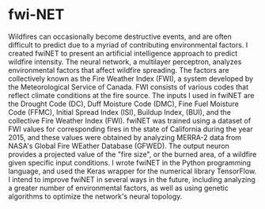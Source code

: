# fwi-NET
Wildfires can occasionally become destructive events, and are often difficult to predict due to a myriad of contributing environmental factors. I created fwiNET to present an artificial intelligence approach to predict wildfire intensity. The neural network, a multilayer perceptron, analyzes environmental factors that affect wildfire spreading. The factors are collectively known as the Fire Weather Index (FWI), a system developed by the Meteorological Service of Canada. FWI consists of various codes that reflect climate conditions at the fire source. The inputs I used in fwiNET are the Drought Code (DC), Duff Moisture Code (DMC), Fine Fuel Moisture Code (FFMC), Initial Spread Index (ISI), Buildup Index, (BUI), and the collective Fire Weather Index (FWI). fwiNET was trained using a dataset of FWI values for corresponding fires in the state of California during the year 2015, and these values were obtained by analyzing MERRA-2 data from NASA's Global Fire WEather Database (GFWED). The output neuron provides a projected value of the "fire size", or the burned area, of a wildfire given specific input conditions. I wrote fwiNET in the Python programming language, and used the Keras wrapper for the numerical library TensorFlow. I intend to improve fwiNET in several ways in the future, including analyzing a greater number of environmental factors, as well as using genetic algorithms to optimize the network's neural topology.
